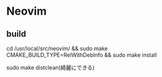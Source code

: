 # Neovim

## build
cd /usr/local/src/neovim/ && sudo make CMAKE_BUILD_TYPE=RelWithDebInfo && sudo make install

sudo make distclean(綺麗にできる)
